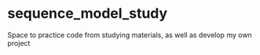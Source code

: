 # sequence_model_study
Space to practice code from studying materials, as well as develop my own project
